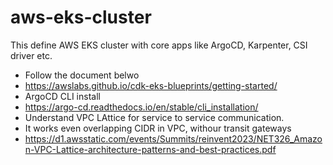 # aws-eks-cluster
This define AWS EKS cluster with core apps like ArgoCD, Karpenter, CSI driver etc.
- Follow the document belwo
- https://awslabs.github.io/cdk-eks-blueprints/getting-started/
- ArgoCD CLI install
- https://argo-cd.readthedocs.io/en/stable/cli_installation/
- Understand VPC LAttice for service to service communication.
- It works even overlapping CIDR in VPC, withour transit gateways
- https://d1.awsstatic.com/events/Summits/reinvent2023/NET326_Amazon-VPC-Lattice-architecture-patterns-and-best-practices.pdf
